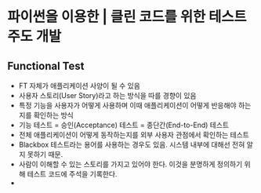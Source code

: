 # 파이썬을 이용한 | 클린 코드를 위한 테스트 주도 개발

## Functional Test
- FT 자체가 애플리케이션 사양이 될 수 있음
- 사용자 스토리(User Story)라고 하는 방식을 따를 경향이 있음
- 특정 기능을 사용자가 어떻게 사용하며 이때 애플리케이션이 어떻게 반응해야 하는지를 확인하는 방식
- 기능 테스트 = 승인(Acceptance) 테스트 = 종단간(End-to-End) 테스트
- 전체 애플리케이션이 어떻게 동작하는지를 외부 사용자 관점에서 확인하는 테스트
- Blackbox 테스트라는 용어를 사용하는 경우도 있음. 시스템 내부에 대해선 전혀 알지 못하기 때문.
- 사람이 이해할 수 있는 스토리를 가지고 있어야 한다. 이것을 분명하게 정의하기 위해 테스트 코드에 주석을 기록한다.
- 
